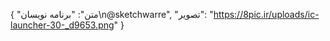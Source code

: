 {
  "متن": "برنامه نویسان\n@sketchwarre",
  "تصویر": "https://8pic.ir/uploads/ic-launcher-30-_d9653.png"
}
